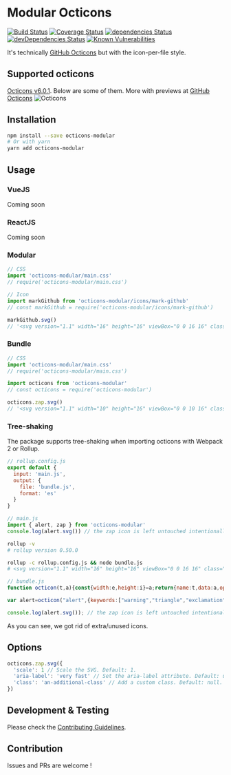 # Modular Octicons
[![Build Status](https://travis-ci.org/hiendv/octicons-modular.svg?branch=master)](https://travis-ci.org/hiendv/octicons-modular) [![Coverage Status](https://coveralls.io/repos/github/hiendv/octicons-modular/badge.svg?branch=master)](https://coveralls.io/github/hiendv/octicons-modular?branch=master) [![dependencies Status](https://david-dm.org/hiendv/octicons-modular/status.svg)](https://david-dm.org/hiendv/octicons-modular) [![devDependencies Status](https://david-dm.org/hiendv/octicons-modular/dev-status.svg)](https://david-dm.org/hiendv/octicons-modular?type=dev) [![Known Vulnerabilities](https://snyk.io/test/github/hiendv/octicons-modular/badge.svg)](https://snyk.io/test/github/hiendv/octicons-modular)

It's technically [GitHub Octicons](https://github.com/primer/octicons) but with the icon-per-file style.

## Supported octicons
[Octicons v6.0.1](https://github.com/primer/octicons/tree/v6.0.1/lib/svg). Below are some of them. More with previews at [GitHub Octicons](https://octicons.github.com/)
![Octicons](https://raw.githubusercontent.com/hiendv/octicons-modular/master/octicons.png)

## Installation
```bash
npm install --save octicons-modular
# Or with yarn
yarn add octicons-modular
```

## Usage
### VueJS
Coming soon

### ReactJS
Coming soon

### Modular
```js
// CSS
import 'octicons-modular/main.css'
// require('octicons-modular/main.css')

// Icon
import markGithub from 'octicons-modular/icons/mark-github'
// const markGithub = require('octicons-modular/icons/mark-github')

markGithub.svg()
// '<svg version="1.1" width="16" height="16" viewBox="0 0 16 16" class="octicon octicon-mark-github" aria-hidden="true"><path fill-rule="evenodd" d="M8 0C3.58 0 0 3.58 0 8c0 3.54 2.29 6.53 5.47 7.59.4.07.55-.17.55-.38 0-.19-.01-.82-.01-1.49-2.01.37-2.53-.49-2.69-.94-.09-.23-.48-.94-.82-1.13-.28-.15-.68-.52-.01-.53.63-.01 1.08.58 1.23.82.72 1.21 1.87.87 2.33.66.07-.52.28-.87.51-1.07-1.78-.2-3.64-.89-3.64-3.95 0-.87.31-1.59.82-2.15-.08-.2-.36-1.02.08-2.12 0 0 .67-.21 2.2.82.64-.18 1.32-.27 2-.27.68 0 1.36.09 2 .27 1.53-1.04 2.2-.82 2.2-.82.44 1.1.16 1.92.08 2.12.51.56.82 1.27.82 2.15 0 3.07-1.87 3.75-3.65 3.95.29.25.54.73.54 1.48 0 1.07-.01 1.93-.01 2.2 0 .21.15.46.55.38A8.013 8.013 0 0 0 16 8c0-4.42-3.58-8-8-8z"></path></svg>'
```

### Bundle
```js
// CSS
import 'octicons-modular/main.css'
// require('octicons-modular/main.css')

import octicons from 'octicons-modular'
// const octicons = require('octicons-modular')

octicons.zap.svg()
// '<svg version="1.1" width="10" height="16" viewBox="0 0 10 16" class="octicon octicon-zap" aria-hidden="true" ><path fill-rule="evenodd" d="M10 7H6l3-7-9 9h4l-3 7z"></path></svg>'
```

### Tree-shaking
The package supports tree-shaking when importing octicons with Webpack 2 or Rollup.
```js
// rollup.config.js
export default {
  input: 'main.js',
  output: {
    file: 'bundle.js',
    format: 'es'
  }
}
```

```js
// main.js
import { alert, zap } from 'octicons-modular'
console.log(alert.svg()) // the zap icon is left untouched intentionally
```

```bash
rollup -v
# rollup version 0.50.0

rollup -c rollup.config.js && node bundle.js
# <svg version="1.1" width="16" height="16" viewBox="0 0 16 16" class="octicon octicon-alert" aria-hidden="true"><path fill-rule="evenodd" d="M8.865 1.52c-.18-.31-.51-.5-.87-.5s-.69.19-.87.5L.275 13.5c-.18.31-.18.69 0 1 .19.31.52.5.87.5h13.7c.36 0 .69-.19.86-.5.17-.31.18-.69.01-1L8.865 1.52zM8.995 13h-2v-2h2v2zm0-3h-2V6h2v4z"></path></svg>
```

```js
// bundle.js
function octicon(t,a){const{width:e,height:i}=a;return{name:t,data:a,options:{version:"1.1",width:e,height:i,viewBox:`0 0 ${e} ${i}`,class:`octicon octicon-${t}`,"aria-hidden":"true"},svg(t){return`<svg ${this.attrs(t)}>${this.data.path}</svg>`},attrs(t){let a=Object.assign({},this.options,t);return t?(this.attrLabel(a,t["aria-label"]), this.attrClass(a,t.class), this.attrScale(a,t.scale), this.attrsFormat(a)):this.attrsFormat(a)},attrLabel(t,a){a&&(t["aria-label"]=a, t.role="img", delete t["aria-hidden"]);},attrClass(t,a){a&&(t.class=`octicon octicon-${this.name} ${a}`);},attrScale(t,a){let e=0===a?0:parseFloat(a)||1,i=e*parseInt(t.width),s=e*parseInt(t.height);t.width=Number(i.toFixed(2)), t.height=Number(s.toFixed(2)), delete t.scale;},attrsFormat:t=>Object.keys(t).map(a=>`${a}="${t[a]}"`).join(" ").trim()}}

var alert=octicon("alert",{keywords:["warning","triangle","exclamation","point"],path:'<path fill-rule="evenodd" d="M8.865 1.52c-.18-.31-.51-.5-.87-.5s-.69.19-.87.5L.275 13.5c-.18.31-.18.69 0 1 .19.31.52.5.87.5h13.7c.36 0 .69-.19.86-.5.17-.31.18-.69.01-1L8.865 1.52zM8.995 13h-2v-2h2v2zm0-3h-2V6h2v4z"></path>',height:"16",width:"16"});

console.log(alert.svg()); // the zap icon is left untouched intentionally
```
As you can see, we got rid of extra/unused icons.

## Options
```js
octicons.zap.svg({
  'scale': 1 // Scale the SVG. Default: 1.
  'aria-label': 'very fast' // Set the aria-label attribute. Default: undefined.
  'class': 'an-additional-class' // Add a custom class. Default: null.
})
```

## Development & Testing
Please check the [Contributing Guidelines](https://github.com/hiendv/octicons-modular/blob/master/CONTRIBUTING.md).

## Contribution
Issues and PRs are welcome !
